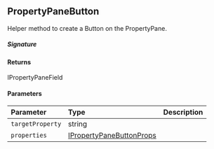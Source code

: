 ## PropertyPaneButton

Helper method to create a Button on the PropertyPane.

##### Signature

#### Returns
IPropertyPaneField<IPropertyPaneButtonProps>

#### Parameters


| Parameter	   | Type    | Description |
|:-------------|:---------------|:------------|
| `targetProperty`    | string |  |
| `properties`    | [IPropertyPaneButtonProps](IPropertyPaneButtonProps.md) |  |

